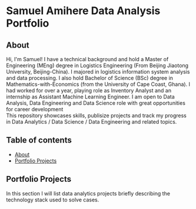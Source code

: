 # Samuel Amihere Data Analysis Portfolio
## About
Hi, I'm Samuel! I have a technical background and hold a Master of Engineering (MEng) degree in Logistics Engineering (From Beijing Jiaotong University, Beijing-China). I majored in logistics information system analysis and data processing. I also hold Bachelor of Science (BSc) degree in Mathematics-with-Economics (from the University of Cape Coast, Ghana). I had worked for over a year, playing role as Inventory Analyst and an internship as Assistant Machine Learning Engineer. I am open to Data Analysis, Data Engineering and Data Science role with great opportunities for career development
<br>
This repository showcases skills, publisize projects and track my progress in Data Analytics / Data Science / Data Engineering and related topics.
<br>

## Table of contents
- [About](#about)
- [Portfolio Projects](#portfolio-projects)




## Portfolio Projects
In this section I will list data analytics projects briefly describing the technology stack used to solve cases.
